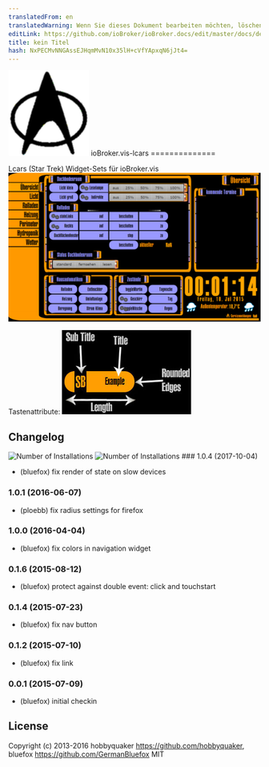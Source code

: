 ```yaml
---
translatedFrom: en
translatedWarning: Wenn Sie dieses Dokument bearbeiten möchten, löschen Sie bitte das Feld "translationsFrom". Andernfalls wird dieses Dokument automatisch erneut übersetzt
editLink: https://github.com/ioBroker/ioBroker.docs/edit/master/docs/de/adapterref/iobroker.vis-lcars/README.md
title: kein Titel
hash: NxPECMvNNGAssEJHqmMvN10x35lH+cVfYApxqN6jJt4=
---
```

![Logo](../../../en/adapterref/iobroker.vis-lcars/admin/lcars.png) ioBroker.vis-lcars ==============

Lcars (Star Trek) Widget-Sets für ioBroker.vis ![Beispiel](../../../en/adapterref/iobroker.vis-lcars/img/widgets.png)

Tastenattribute: ![Beschreibung der Schaltfläche](../../../en/adapterref/iobroker.vis-lcars/widgets/lcars/img/buttons.jpg)

## Changelog
![Number of Installations](http://iobroker.live/badges/vis-lcars-installed.svg) ![Number of Installations](http://iobroker.live/badges/vis-lcars-stable.svg) ### 1.0.4 (2017-10-04)
- (bluefox) fix render of state on slow devices

### 1.0.1 (2016-06-07)
- (ploebb) fix radius settings for firefox

### 1.0.0 (2016-04-04)
- (bluefox) fix colors in navigation widget

### 0.1.6 (2015-08-12)
- (bluefox) protect against double event: click and touchstart

### 0.1.4 (2015-07-23)
- (bluefox) fix nav button

### 0.1.2 (2015-07-10)
- (bluefox) fix link

### 0.0.1 (2015-07-09)
- (bluefox) initial checkin

## License
 Copyright (c) 2013-2016 hobbyquaker https://github.com/hobbyquaker, bluefox https://github.com/GermanBluefox
 MIT